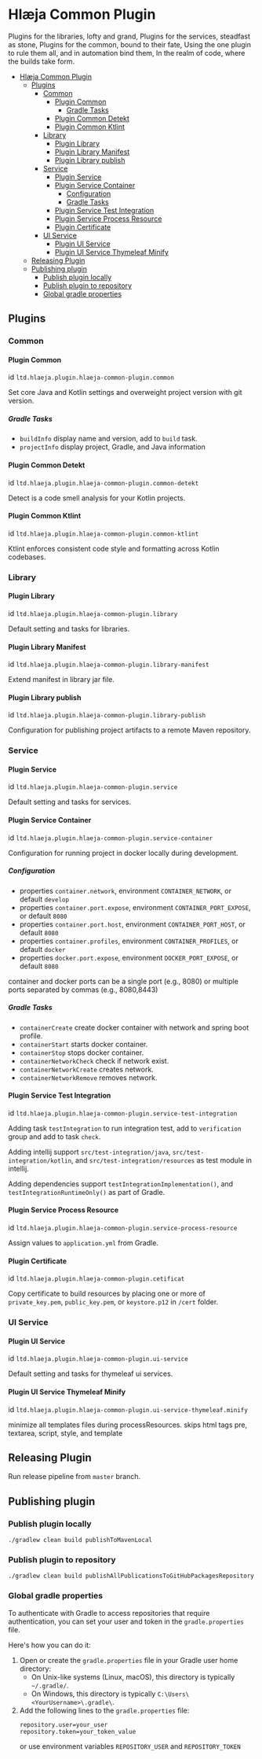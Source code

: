 # Hlæja Common Plugin

Plugins for the libraries, lofty and grand, Plugins for the services, steadfast as stone, Plugins for the common, bound to their fate, Using the one plugin to rule them all, and in automation bind them, In the realm of code, where the builds take form.

<!-- TOC -->
* [Hlæja Common Plugin](#hlæja-common-plugin)
  * [Plugins](#plugins)
    * [Common](#common)
      * [Plugin Common](#plugin-common)
        * [Gradle Tasks](#gradle-tasks)
      * [Plugin Common Detekt](#plugin-common-detekt)
      * [Plugin Common Ktlint](#plugin-common-ktlint)
    * [Library](#library)
      * [Plugin Library](#plugin-library)
      * [Plugin Library Manifest](#plugin-library-manifest)
      * [Plugin Library publish](#plugin-library-publish)
    * [Service](#service)
      * [Plugin Service](#plugin-service)
      * [Plugin Service Container](#plugin-service-container)
        * [Configuration](#configuration)
        * [Gradle Tasks](#gradle-tasks-1)
      * [Plugin Service Test Integration](#plugin-service-test-integration)
      * [Plugin Service Process Resource](#plugin-service-process-resource)
      * [Plugin Certificate](#plugin-certificate)
    * [UI Service](#ui-service)
      * [Plugin UI Service](#plugin-ui-service)
      * [Plugin UI Service Thymeleaf Minify](#plugin-ui-service-thymeleaf-minify)
  * [Releasing Plugin](#releasing-plugin)
  * [Publishing plugin](#publishing-plugin)
    * [Publish plugin locally](#publish-plugin-locally)
    * [Publish plugin to repository](#publish-plugin-to-repository)
    * [Global gradle properties](#global-gradle-properties)
<!-- TOC -->

## Plugins

### Common

#### Plugin Common

id `ltd.hlaeja.plugin.hlaeja-common-plugin.common`

Set core Java and Kotlin settings and overweight project version with git version.

##### Gradle Tasks

* `buildInfo` display name and version, add to `build` task.
* `projectInfo` display project, Gradle, and Java information

#### Plugin Common Detekt

id `ltd.hlaeja.plugin.hlaeja-common-plugin.common-detekt`

Detect is a code smell analysis for your Kotlin projects.

#### Plugin Common Ktlint

id `ltd.hlaeja.plugin.hlaeja-common-plugin.common-ktlint`

Ktlint enforces consistent code style and formatting across Kotlin codebases.

### Library

#### Plugin Library

id `ltd.hlaeja.plugin.hlaeja-common-plugin.library`

Default setting and tasks for libraries.

#### Plugin Library Manifest

id `ltd.hlaeja.plugin.hlaeja-common-plugin.library-manifest`

Extend manifest in library jar file.

#### Plugin Library publish

id `ltd.hlaeja.plugin.hlaeja-common-plugin.library-publish`

Configuration for publishing project artifacts to a remote Maven repository.

### Service

#### Plugin Service

id `ltd.hlaeja.plugin.hlaeja-common-plugin.service`

Default setting and tasks for services.

#### Plugin Service Container

id `ltd.hlaeja.plugin.hlaeja-common-plugin.service-container`

Configuration for running project in docker locally during development.

##### Configuration

* properties `container.network`, environment `CONTAINER_NETWORK`, or default `develop`
* properties `container.port.expose`, environment `CONTAINER_PORT_EXPOSE`, or default `8080`
* properties `container.port.host`, environment `CONTAINER_PORT_HOST`, or default `8080`
* properties `container.profiles`, environment `CONTAINER_PROFILES`, or default `docker`
* properties `docker.port.expose`, environment `DOCKER_PORT_EXPOSE`, or default `8080`

container and docker ports can be a single port (e.g., 8080) or multiple ports separated by commas (e.g., 8080,8443)

##### Gradle Tasks

* `containerCreate` create docker container with network and spring boot profile.
* `containerStart` starts docker container.
* `containerStop` stops docker container.
* `containerNetworkCheck` check if network exist.
* `containerNetworkCreate` creates network.
* `containerNetworkRemove` removes network.

#### Plugin Service Test Integration

id `ltd.hlaeja.plugin.hlaeja-common-plugin.service-test-integration`

Adding task `testIntegration` to run integration test, add to `verification` group and add to task `check`.

Adding intellij support `src/test-integration/java`, `src/test-integration/kotlin`, and `src/test-integration/resources` as test module in intellij.

Adding dependencies support `testIntegrationImplementation()`, and `testIntegrationRuntimeOnly()` as part of Gradle.

#### Plugin Service Process Resource

id `ltd.hlaeja.plugin.hlaeja-common-plugin.service-process-resource`

Assign values to `application.yml` from Gradle.

#### Plugin Certificate

id `ltd.hlaeja.plugin.hlaeja-common-plugin.cetificat`

Copy certificate to build resources by placing one or more of `private_key.pem`, `public_key.pem`, or `keystore.p12` in `/cert` folder.

### UI Service

#### Plugin UI Service

id `ltd.hlaeja.plugin.hlaeja-common-plugin.ui-service`

Default setting and tasks for thymeleaf ui services.

#### Plugin UI Service Thymeleaf Minify

id `ltd.hlaeja.plugin.hlaeja-common-plugin.ui-service-thymeleaf.minify`

minimize all templates files during processResources. skips html tags pre, textarea, script, style, and template

## Releasing Plugin

Run release pipeline from `master` branch.

## Publishing plugin

### Publish plugin locally

```shell
./gradlew clean build publishToMavenLocal
```

### Publish plugin to repository

```shell
./gradlew clean build publishAllPublicationsToGitHubPackagesRepository
```

### Global gradle properties

To authenticate with Gradle to access repositories that require authentication, you can set your user and token in the `gradle.properties` file.

Here's how you can do it:

1. Open or create the `gradle.properties` file in your Gradle user home directory:
    - On Unix-like systems (Linux, macOS), this directory is typically `~/.gradle/`.
    - On Windows, this directory is typically `C:\Users\<YourUsername>\.gradle\`.
2. Add the following lines to the `gradle.properties` file:
    ```properties
    repository.user=your_user
    repository.token=your_token_value
    ```
   or use environment variables `REPOSITORY_USER` and `REPOSITORY_TOKEN`
